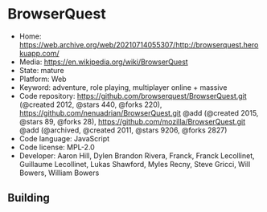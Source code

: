 # BrowserQuest

- Home: https://web.archive.org/web/20210714055307/http://browserquest.herokuapp.com/
- Media: https://en.wikipedia.org/wiki/BrowserQuest
- State: mature
- Platform: Web
- Keyword: adventure, role playing, multiplayer online + massive
- Code repository: https://github.com/browserquest/BrowserQuest.git (@created 2012, @stars 440, @forks 220), https://github.com/nenuadrian/BrowserQuest.git @add (@created 2015, @stars 89, @forks 28), https://github.com/mozilla/BrowserQuest.git @add (@archived, @created 2011, @stars 9206, @forks 2827)
- Code language: JavaScript
- Code license: MPL-2.0
- Developer: Aaron Hill, Dylen Brandon Rivera, Franck, Franck Lecollinet, Guillaume Lecollinet, Lukas Shawford, Myles Recny, Steve Gricci, Will Bowers, William Bowers

## Building

